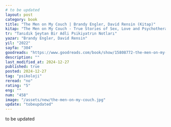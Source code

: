 ```yaml
---
# to be updated
layout: post
category: book
title: "The Men on My Couch | Brandy Engler, David Rensin (Kitap)"
kitap: "The Men on My Couch - True Stories of Sex, Love and Psychotherapy"
tr: "Tanıdık Şeytan Bir Adli Psikiyatrın Notları"
yazar: "Brandy Engler, David Rensin"
yil: "2022"
sayfa: "304"
goodreads: "https://www.goodreads.com/book/show/15808772-the-men-on-my-couch"
description: ""
last_modified_at: 2024-12-27
published: true
posted: 2024-12-27
tag: "psikoloji"
reread: "no"
rating: "5"
eng: ""
num: "458"
image: "/assets/new/the-men-on-my-couch.jpg"
update: "tobeupdated"
---
```


to be updated
